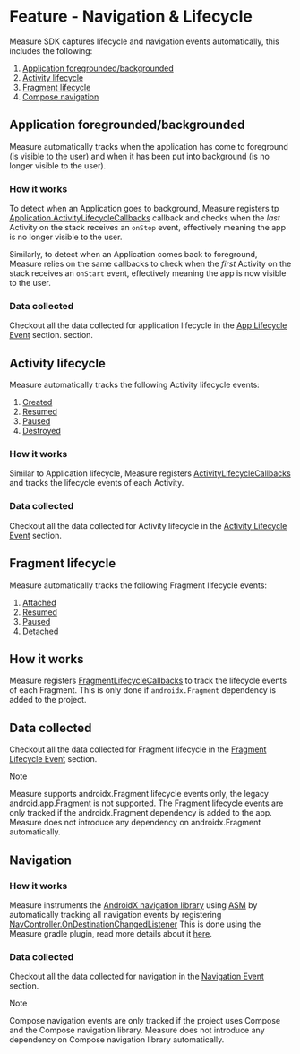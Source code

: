 # Feature - Navigation & Lifecycle

Measure SDK captures lifecycle and navigation events automatically, this includes the following:

1. [Application foregrounded/backgrounded](#application-foregroundedbackgrounded)
2. [Activity lifecycle](#activity-lifecycle)
3. [Fragment lifecycle](#fragment-lifecycle)
4. [Compose navigation](#compose-navigation)

## Application foregrounded/backgrounded

Measure automatically tracks when the application has come to foreground (is visible to the user) and when
it has been put into background (is no longer visible to the user).

### How it works

To detect when an Application goes to background, Measure
registers
tp [Application.ActivityLifecycleCallbacks](https://developer.android.com/reference/android/app/Application.ActivityLifecycleCallbacks)
callback and checks when the _last_ Activity on the stack receives an `onStop` event, effectively meaning the app is no
longer visible to the user.

Similarly, to detect when an Application comes back to foreground, Measure relies on the same callbacks to check when
the _first_ Activity on the stack receives an `onStart` event, effectively meaning the app is now visible to the user.

### Data collected

Checkout all the data collected for application lifecycle in
the [App Lifecycle Event](../../../docs/api/sdk/README.md#lifecycleapp) section.
section.

## Activity lifecycle

Measure automatically tracks the following Activity lifecycle events:

1. [Created](https://developer.android.com/guide/components/activities/activity-lifecycle#oncreate)
2. [Resumed](https://developer.android.com/guide/components/activities/activity-lifecycle#onresume)
3. [Paused](https://developer.android.com/guide/components/activities/activity-lifecycle#onpause)
4. [Destroyed](https://developer.android.com/guide/components/activities/activity-lifecycle#ondestroy)

### How it works

Similar to Application lifecycle, Measure
registers [ActivityLifecycleCallbacks](https://developer.android.com/reference/android/app/Application.ActivityLifecycleCallbacks)
and tracks the lifecycle events of each Activity.

### Data collected

Checkout all the data collected for Activity lifecycle in
the [Activity Lifecycle Event](../../../docs/api/sdk/README.md#lifecycleactivity) section.

## Fragment lifecycle

Measure automatically tracks the following Fragment lifecycle events:

1. [Attached](https://developer.android.com/reference/androidx/fragment/app/Fragment.html#onAttach(android.content.Context))
2. [Resumed](https://developer.android.com/reference/androidx/fragment/app/Fragment.html#onResume())
3. [Paused](https://developer.android.com/reference/androidx/fragment/app/Fragment.html#onPause())
4. [Detached](https://developer.android.com/reference/androidx/fragment/app/Fragment.html#onDetach())

## How it works

Measure
registers [FragmentLifecycleCallbacks](https://developer.android.com/reference/androidx/fragment/app/FragmentManager.FragmentLifecycleCallbacks)
to track the lifecycle events of each Fragment. This is only done if `androidx.Fragment` dependency is added to the
project.

## Data collected

Checkout all the data collected for Fragment lifecycle in
the [Fragment Lifecycle Event](../../../docs/api/sdk/README.md#lifecyclefragment) section.

> [!NOTE]  
> Measure supports androidx.Fragment lifecycle events only, the legacy android.app.Fragment is not supported.
> The Fragment lifecycle events are only tracked if the androidx.Fragment dependency is added to the app. Measure does
> not introduce any dependency on androidx.Fragment automatically.

## Navigation

### How it works

Measure instruments the [AndroidX navigation library](https://developer.android.com/guide/navigation)
using [ASM](https://asm.ow2.io/) by automatically tracking all
navigation events by
registering [NavController.OnDestinationChangedListener](https://developer.android.com/reference/androidx/navigation/NavController.OnDestinationChangedListener)
This is done using the Measure gradle plugin, read more details about
it [here](../../measure-android-gradle/README.md#androidx-navigation).

### Data collected

Checkout all the data collected for navigation in
the [Navigation Event](../../../docs/api/sdk/README.md#navigation) section.

> [!NOTE]  
> Compose navigation events are only tracked if the project uses Compose and the Compose navigation library. Measure
> does not introduce any dependency on Compose navigation library automatically.